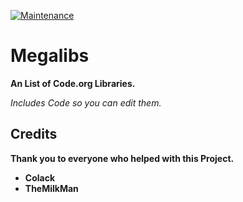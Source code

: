 [![Maintenance](https://img.shields.io/badge/Maintained%3F-no-red.svg)](https://bitbucket.org/lbesson/ansi-colors)

# Megalibs

**An List of Code.org Libraries.**

*Includes Code so you can edit them.*


## Credits

**Thank you to everyone who helped with this Project.**

- **Colack**
- **TheMilkMan**
